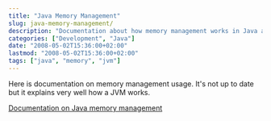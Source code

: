 ```yaml
---
title: "Java Memory Management"
slug: java-memory-management/
description: "Documentation about how memory management works in Java and in the JVM"
categories: ["Development", "Java"]
date: "2008-05-02T15:36:00+02:00"
lastmod: "2008-05-02T15:36:00+02:00"
tags: ["java", "memory", "jvm"]
---
```


Here is documentation on memory management usage. It's not up to date but it explains very well how a JVM works.

[Documentation on Java memory management](../../static/pdf/memoire-java.pdf)
